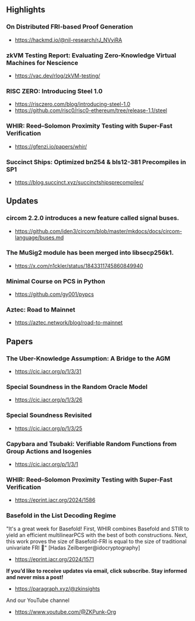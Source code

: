 ## Highlights
### On Distributed FRI-based Proof Generation
- <https://hackmd.io/@nil-research/rJ_NVyiRA>

### zkVM Testing Report: Evaluating Zero-Knowledge Virtual Machines for Nescience
- <https://vac.dev/rlog/zkVM-testing/>
### RISC ZERO: Introducing Steel 1.0
- <https://risczero.com/blog/introducing-steel-1.0>
- <https://github.com/risc0/risc0-ethereum/tree/release-1.1/steel>

### WHIR: Reed–Solomon Proximity Testing with Super-Fast Verification
- <https://gfenzi.io/papers/whir/>
### Succinct Ships: Optimized bn254 & bls12-381 Precompiles in SP1
- <https://blog.succinct.xyz/succinctshipsprecompiles/>

## Updates
### circom 2.2.0 introduces a new feature called signal buses.
- <https://github.com/iden3/circom/blob/master/mkdocs/docs/circom-language/buses.md>
### The MuSig2 module has been merged into libsecp256k1.
- <https://x.com/n1ckler/status/1843311745860849940>
### Minimal Course on PCS in Python
- <https://github.com/gy001/pypcs>
### Aztec: Road to Mainnet
- <https://aztec.network/blog/road-to-mainnet>

## Papers
### The Uber-Knowledge Assumption: A Bridge to the AGM
- <https://cic.iacr.org/p/1/3/31>
### Special Soundness in the Random Oracle Model
- <https://cic.iacr.org/p/1/3/26>
### Special Soundness Revisited
- <https://cic.iacr.org/p/1/3/25>
### Capybara and Tsubaki: Verifiable Random Functions from Group Actions and Isogenies
- <https://cic.iacr.org/p/1/3/1>
### WHIR: Reed–Solomon Proximity Testing with Super-Fast Verification
- <https://eprint.iacr.org/2024/1586>
### Basefold in the List Decoding Regime
"It's a great week for Basefold! First, WHIR combines Basefold and STIR to yield an efficient multilinearPCS with the best of both constructions. Next, this work proves the size of Basefold-FRI is equal to the size of traditional univariate FRI 🎉" [Hadas Zeilberger@idocryptography]
- <https://eprint.iacr.org/2024/1571>


**If you’d like to receive updates via email, click subscribe. Stay informed and never miss a post!**

- <https://paragraph.xyz/@zkinsights>

And our YouTube channel
- <https://www.youtube.com/@ZKPunk-Org>
